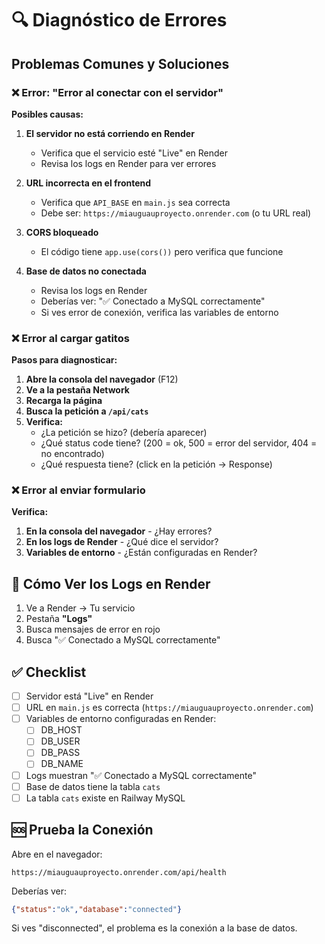 # 🔍 Diagnóstico de Errores

## Problemas Comunes y Soluciones

### ❌ Error: "Error al conectar con el servidor"

**Posibles causas:**

1. **El servidor no está corriendo en Render**
   - Verifica que el servicio esté "Live" en Render
   - Revisa los logs en Render para ver errores

2. **URL incorrecta en el frontend**
   - Verifica que `API_BASE` en `main.js` sea correcta
   - Debe ser: `https://miauguauproyecto.onrender.com` (o tu URL real)

3. **CORS bloqueado**
   - El código tiene `app.use(cors())` pero verifica que funcione

4. **Base de datos no conectada**
   - Revisa los logs en Render
   - Deberías ver: "✅ Conectado a MySQL correctamente"
   - Si ves error de conexión, verifica las variables de entorno

### ❌ Error al cargar gatitos

**Pasos para diagnosticar:**

1. **Abre la consola del navegador** (F12)
2. **Ve a la pestaña Network**
3. **Recarga la página**
4. **Busca la petición a `/api/cats`**
5. **Verifica:**
   - ¿La petición se hizo? (debería aparecer)
   - ¿Qué status code tiene? (200 = ok, 500 = error del servidor, 404 = no encontrado)
   - ¿Qué respuesta tiene? (click en la petición → Response)

### ❌ Error al enviar formulario

**Verifica:**

1. **En la consola del navegador** - ¿Hay errores?
2. **En los logs de Render** - ¿Qué dice el servidor?
3. **Variables de entorno** - ¿Están configuradas en Render?

## 🔧 Cómo Ver los Logs en Render

1. Ve a Render → Tu servicio
2. Pestaña **"Logs"**
3. Busca mensajes de error en rojo
4. Busca "✅ Conectado a MySQL correctamente"

## ✅ Checklist

- [ ] Servidor está "Live" en Render
- [ ] URL en `main.js` es correcta (`https://miauguauproyecto.onrender.com`)
- [ ] Variables de entorno configuradas en Render:
  - [ ] DB_HOST
  - [ ] DB_USER
  - [ ] DB_PASS
  - [ ] DB_NAME
- [ ] Logs muestran "✅ Conectado a MySQL correctamente"
- [ ] Base de datos tiene la tabla `cats`
- [ ] La tabla `cats` existe en Railway MySQL

## 🆘 Prueba la Conexión

Abre en el navegador:
```
https://miauguauproyecto.onrender.com/api/health
```

Deberías ver:
```json
{"status":"ok","database":"connected"}
```

Si ves "disconnected", el problema es la conexión a la base de datos.

